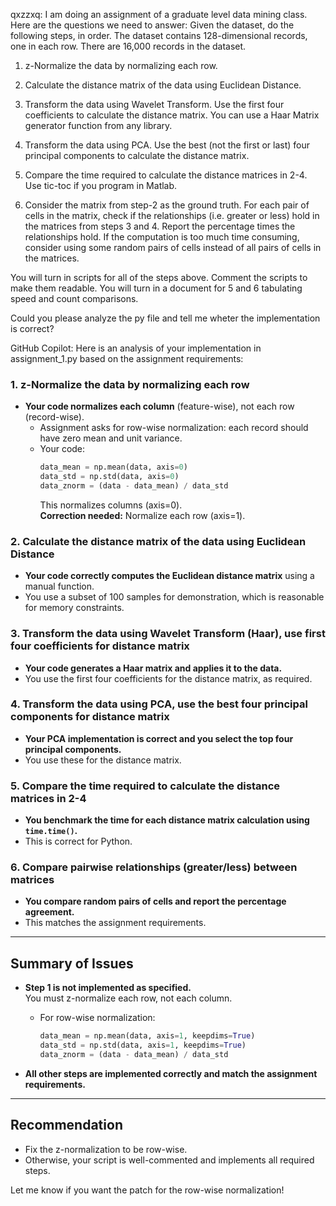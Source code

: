 qxzzxq: I am doing an assignment of a graduate level data mining class. Here are the questions we need to answer: Given the dataset, do the following steps, in order. The dataset contains 128-dimensional records, one in each row. There are 16,000 records in the dataset.

1. z-Normalize the data by normalizing each row.

2. Calculate the distance matrix of the data using Euclidean Distance.

3. Transform the data using Wavelet Transform. Use the first four coefficients to calculate the distance matrix. You can use a Haar Matrix generator function from any library.

4. Transform the data using PCA. Use the best (not the first or last) four principal components to calculate the distance matrix.

5. Compare the time required to calculate the distance matrices in 2-4. Use tic-toc if you program in Matlab.

6. Consider the matrix from step-2 as the ground truth. For each pair of cells in the matrix, check if the relationships (i.e. greater or less) hold in the matrices from steps 3 and 4. Report the percentage times the relationships hold. If the computation is too much time consuming, consider using some random pairs of cells instead of all pairs of cells in the matrices.

You will turn in scripts for all of the steps above. Comment the scripts to make them readable. You will turn in a document for 5 and 6 tabulating speed and count comparisons.

Could you please analyze the py file and tell me wheter the implementation is correct?

GitHub Copilot: Here is an analysis of your implementation in assignment_1.py based on the assignment requirements:

### 1. z-Normalize the data by normalizing each row
- **Your code normalizes each column** (feature-wise), not each row (record-wise).  
  - Assignment asks for row-wise normalization: each record should have zero mean and unit variance.
  - Your code:
    ```python
    data_mean = np.mean(data, axis=0)
    data_std = np.std(data, axis=0)
    data_znorm = (data - data_mean) / data_std
    ```
    This normalizes columns (axis=0).  
    **Correction needed:** Normalize each row (axis=1).

### 2. Calculate the distance matrix of the data using Euclidean Distance
- **Your code correctly computes the Euclidean distance matrix** using a manual function.
- You use a subset of 100 samples for demonstration, which is reasonable for memory constraints.

### 3. Transform the data using Wavelet Transform (Haar), use first four coefficients for distance matrix
- **Your code generates a Haar matrix and applies it to the data.**
- You use the first four coefficients for the distance matrix, as required.

### 4. Transform the data using PCA, use the best four principal components for distance matrix
- **Your PCA implementation is correct and you select the top four principal components.**
- You use these for the distance matrix.

### 5. Compare the time required to calculate the distance matrices in 2-4
- **You benchmark the time for each distance matrix calculation using `time.time()`.**
- This is correct for Python.

### 6. Compare pairwise relationships (greater/less) between matrices
- **You compare random pairs of cells and report the percentage agreement.**
- This matches the assignment requirements.

---

## Summary of Issues

- **Step 1 is not implemented as specified.**  
  You must z-normalize each row, not each column.  
  - For row-wise normalization:
    ```python
    data_mean = np.mean(data, axis=1, keepdims=True)
    data_std = np.std(data, axis=1, keepdims=True)
    data_znorm = (data - data_mean) / data_std
    ```

- **All other steps are implemented correctly and match the assignment requirements.**

---

## Recommendation

- Fix the z-normalization to be row-wise.
- Otherwise, your script is well-commented and implements all required steps.

Let me know if you want the patch for the row-wise normalization!
